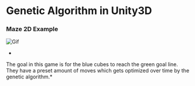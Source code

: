 # Genetic Algorithm in Unity3D
### Maze 2D Example
![Gif](https://media.giphy.com/media/28kLOviybkC5v7Xsts/giphy.gif)


*
The goal in this game is for the blue cubes to reach the green goal line. They have a preset amount of moves which gets optimized over time by the genetic algorithm.*
